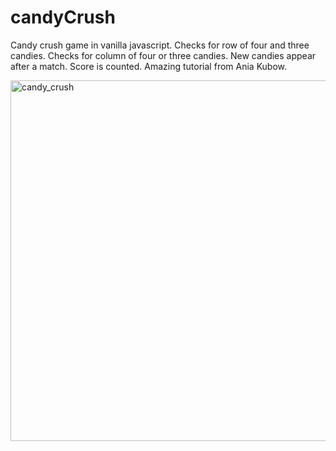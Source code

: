 # candyCrush
Candy crush game in vanilla javascript.  Checks for row of four and three candies. Checks for column of four or three candies. New candies appear after a match. Score is counted. Amazing tutorial from Ania Kubow.

<img width="577" alt="candy_crush" src="https://user-images.githubusercontent.com/65926998/222021475-37914117-f331-4b8c-9e6e-4b54fe1e1faf.PNG">

